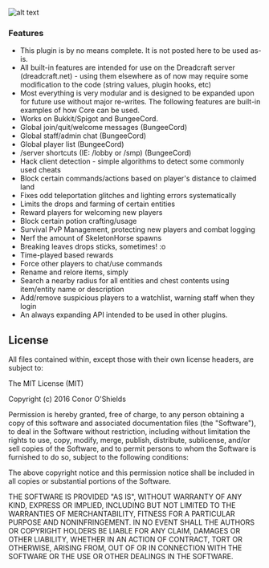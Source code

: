![alt text](http://i1279.photobucket.com/albums/y523/textcraft/Aug%202016%20-%201/6473ffb5b4507596d352d2389a2bdf6b85ed3cfeda39a3ee5e6b4b0d3255bfef95601890afd80709da39a3ee5e6b4b0d3255bfef95601890afd80709bc6a_zpscuc0ydce.png "#DoodCore")

### Features
 - This plugin is by no means complete. It is not posted here to be used as-is. 
 - All built-in features are intended for use on the Dreadcraft server (dreadcraft.net) - using them elsewhere as of now may require some modification to the code (string values, plugin hooks, etc)
 - Most everything is very modular and is designed to be expanded upon for future use without major re-writes. The following features are built-in examples of how Core can be used.
 - Works on Bukkit/Spigot and BungeeCord.
 - Global join/quit/welcome messages (BungeeCord)
 - Global staff/admin chat (BungeeCord)
 - Global player list (BungeeCord)
 - /server shortcuts (IE: /lobby or /smp) (BungeeCord)
 - Hack client detection - simple algorithms to detect some commonly used cheats
 - Block certain commands/actions based on player's distance to claimed land
 - Fixes odd teleportation glitches and lighting errors systematically
 - Limits the drops and farming of certain entities
 - Reward players for welcoming new players
 - Block certain potion crafting/usage
 - Survival PvP Management, protecting new players and combat logging
 - Nerf the amount of SkeletonHorse spawns
 - Breaking leaves drops sticks, sometimes! :o
 - Time-played based rewards
 - Force other players to chat/use commands
 - Rename and relore items, simply
 - Search a nearby radius for all entities and chest contents using item/entity name or description
 - Add/remove suspicious players to a watchlist, warning staff when they login
 - An always expanding API intended to be used in other plugins.
    
License
----
All files contained within, except those with their own license headers, are subject to:

The MIT License (MIT)

Copyright (c) 2016 Conor O'Shields

Permission is hereby granted, free of charge, to any person obtaining a copy
of this software and associated documentation files (the "Software"), to deal
in the Software without restriction, including without limitation the rights
to use, copy, modify, merge, publish, distribute, sublicense, and/or sell
copies of the Software, and to permit persons to whom the Software is
furnished to do so, subject to the following conditions:

The above copyright notice and this permission notice shall be included in all
copies or substantial portions of the Software.

THE SOFTWARE IS PROVIDED "AS IS", WITHOUT WARRANTY OF ANY KIND, EXPRESS OR
IMPLIED, INCLUDING BUT NOT LIMITED TO THE WARRANTIES OF MERCHANTABILITY,
FITNESS FOR A PARTICULAR PURPOSE AND NONINFRINGEMENT. IN NO EVENT SHALL THE
AUTHORS OR COPYRIGHT HOLDERS BE LIABLE FOR ANY CLAIM, DAMAGES OR OTHER
LIABILITY, WHETHER IN AN ACTION OF CONTRACT, TORT OR OTHERWISE, ARISING FROM,
OUT OF OR IN CONNECTION WITH THE SOFTWARE OR THE USE OR OTHER DEALINGS IN THE
SOFTWARE.